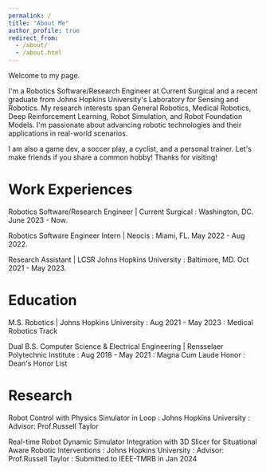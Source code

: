 ```yaml
---
permalink: /
title: "About Me"
author_profile: true
redirect_from: 
  - /about/
  - /about.html
---
```



Welcome to my page. 

I'm a Robotics Software/Research Engineer at Current Surgical and a recent graduate from Johns Hopkins University's Laboratory for Sensing and Robotics. My research interests span General Robotics, Medical Robotics, Deep Reinforcement Learning, Robot Simulation, and Robot Foundation Models. I'm passionate about advancing robotic technologies and their applications in real-world scenarios. 

I am also a game dev, a soccer play, a cyclist, and a personal trainer. Let's make friends if you share a common hobby! Thanks for visiting!

Work Experiences
======

Robotics Software/Research Engineer | Current Surgical
:  Washington, DC.  June 2023 - Now.

Robotics Software Engineer Intern | Neocis
:  Miami, FL. May 2022 - Aug 2022.

Research Assistant | LCSR Johns Hopkins University 
:  Baltimore, MD. Oct 2021 - May 2023.


Education
======

M.S. Robotics | Johns Hopkins University
:  Aug 2021 - May 2023
:  Medical Robotics Track

Dual B.S. Computer Science & Electrical Engineering | Rensselaer Polytechnic Institute
:  Aug 2018 - May 2021
:  Magna Cum Laude Honor
:  Dean's Honor List


Research
======

Robot Control with Physics Simulator in Loop
:  Johns Hopkins University
:  Advisor: Prof.Russell Taylor

Real-time Robot Dynamic Simulator Integration with 3D Slicer for Situational Aware Robotic Interventions
:  Johns Hopkins University
:  Advisor: Prof.Russell Taylor
:  Submitted to IEEE-TMRB in Jan 2024








